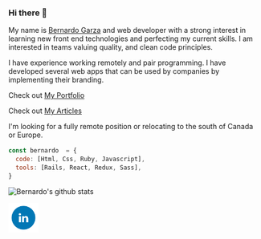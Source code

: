 ### Hi there 👋

My name is [Bernardo Garza](https://www.linkedin.com/in/bernardo-g-landa/) and web developer with a strong
interest in learning new front end
technologies and perfecting my
current skills. I am interested in
teams valuing quality, and clean
code principles.

I have experience working remotely and pair programming. I have developed several web apps that can be used by companies by implementing their branding.

Check out [My Portfolio](https://bernardogarza.me)

Check out [My Articles](https://hackernoon.com/u/BernardoGarza)

I'm looking for a fully remote position or relocating to the south of Canada or Europe.



```js
const bernardo  = {
  code: [Html, Css, Ruby, Javascript],
  tools: [Rails, React, Redux, Sass],
}
```





![Bernardo's github stats](https://github-readme-stats.vercel.app/api?username=bernardogarza&theme=dark&show_icons=true&count_private=true)


<a href="https://www.linkedin.com/in/bernardo-g-landa/"><img src="https://github.com/aritraroy/social-icons/blob/master/linkedin-icon.png?raw=true" width="60"></a>

